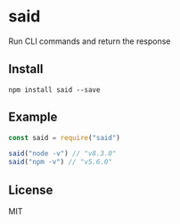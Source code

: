 # said
Run CLI commands and return the response

## Install
```
npm install said --save
```

## Example
```js
const said = require("said")

said("node -v") // "v8.3.0"
said("npm -v") // "v5.6.0"
```

## License
MIT
